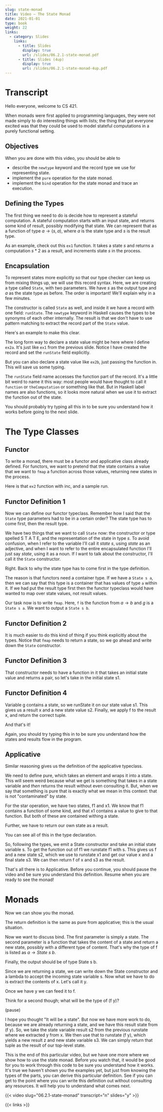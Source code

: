 ```yaml
---
slug: state-monad
title: Video — The State Monad
date: 2021-01-01
type: book
weight: 22
links:
  - category: Slides
    links:
      - title: Slides
        display: true
        url: /slides/06.2.1-state-monad.pdf
      - title: Slides (4up)
        display: true
        url: /slides/06.2.1-state-monad-4up.pdf
---
```



# Transcript

Hello everyone, welcome to CS 421.

When monads were first applied to programming languages,
they were not made simply to do interesting things with
lists; the thing that got everyone excited was that they
could be used to model stateful computations in a purely
functional setting.

## Objectives

When you are done with this video, you should be able to
  - describe the `newtype` keyword and the record type we use for representing state.
  - implement the `pure` operation for the state monad.
  - implement the `bind` operation for the state monad and trace an execution.

## Defining the Types

The first thing we need to do is decide how to represent a
stateful computation. A stateful computation starts with an
input state, and returns some kind of result, possibly
modifying that state. We can represent that as a function of
type $a \rightarrow (s,a)$, where $a$ is the state type and
$s$ is the result type.

As an example, check out this `ex1` function. It takes a
state $s$ and returns a computation $s*2$ as a result, and
increments state $s$ in the process.

## Encapsulation

To represent states more explicitly so that our type checker
can keep us from mixing things up, we will use this record
syntax. Here, we are creating a type called `State`, with
two parameters. We have $s$ as the output type and $a$ as
the state type as before. The order is important! We'll
explain why in a few minutes.

The constructor is called `State` as well, and inside it we
have a record with one field: `runState`. The `newtype`
keyword in Haskell causes the types to be synonyms of each
other internally. The result is that we don't have to use
pattern matching to extract the record part of the `State`
value.

Here's an example to make this clear.

The long form way to declare a state value might be here
where I define `ex2a`.  It's just like `ex1` from the
previous slide.  Notice I have created the record
and set the `runState` field explicitly.

But you can also declare a state value like `ex2b`, just
passing the function in.  This will save us some typing.

The `runState` field name accesses the function part of the
record. It's a little bit weird to name it this way: most
people would have thought to call it `function` or
`theComputation` or something like that.  But in Haskell
label names are also functions, so it looks more natural
when we use it to extract the function out of the state.

You should probably try typing all this in to be sure you
understand how it works before going to the next slide.

# The Type Classes
## Functor

To write a monad, there must be a functor and applicative
class already defined. For functors, we want to pretend that
the state contains a value that we want to `fmap` a function
across those values, returning new states in the process.

Here is that `ex2` function with inc, and a sample run.

## Functor Definition 1

Now we can define our functor typeclass.  Remember how I
said that the `State` type parameters had to be in a
certain order?  The state type has to come first, then
the result type.

We have two things that we want to call `State` now: the
constructor or type spelled S T A T E, and the
representation of the state in type $s$. To avoid confusion,
when I refer to the variable I'll call it *state s*, using
*state* as an adjective, and when I want to refer to the
entire encapsulated function I'll just say *state*, using
it as a noun.  If I want to talk about the constructor,
I'll call it the `State` constructor.

Right.  Back to why the state type has to come first
in the type definition.

The reason is that functors need a container type. If
we have a `State s a`, then we can say that this type
is a container that has values of type `a` within it.
If we had put the result type first then the functor
typeclass would have wanted to map over state values,
not result values.

Our task now is to write `fmap`.  Here, `f` is the function
from $a\rightarrow b$ and $g$ is a `State s a`.
We want to output a `State s b`.

## Functor Definition 2

It is much easier to do this kind of thing if you think
explicitly about the types.  Notice that
`fmap` needs to return a state, so we go ahead and write
down the `State` constructor.

## Functor Definition 3

That constructor needs to have a function in it that
takes an initial state value and returns a pair, so let's
take in the initial state s1.

## Functor Definition 4

Variable g contains a state, so we runState it on our
state value s1.  This gives us a result x and a new
state value s2.
Finally, we apply f to the result x, and return the
correct tuple.

And that's it!

Again, you should try typing this in to be sure you
understand how the states and results flow in the
program.

## Applicative

Similar reasoning gives us the definition of the applicative typeclass.

We need to define pure, which takes an element and wraps it into a state.
This will seem weird because what we get is something that takes in a
state variable and *then* returns the result without even consulting it.
But, when we say that something is pure that is exactly what we mean in
this context: that is not "contaminated" by state.

For the star operation, we have two states, f1 and x1.  We know that
f1 contains a function of some kind, and that x1 contains a value to
give to that function.  But both of these are contained withing a state.

Further, we have to return our own state as a result.

You can see all of this in the type declaration.

So, following the types, we emit a State constructor and take an initial
state variable s.  To get the function out of f1 we runstate f1 with s.
This gives us f and a new state s2, which we use to runstate x1 and get
our value x and a final state s3.  We can then return f of x and s3 as
the result.

That's all there is to Applicative.  Before you continue, you should
pause the video and be sure you understand this definition.  Resume
when you are ready to see the monad!

# Monads


Now we can show you the monad.

The return definition is the same as pure from applicative; this is the
usual situation.

Now we want to discuss bind.  The first parameter is simply a state.
The second parameter is a function that takes the content of a state
and return a new state, possibly with a different type of content.
That's why the type of f is listed as $a \rightarrow State\ s\ b$.

Finally, the output should be of type State s b.

Since we are returning a state, we can write down the State constructor
and a lambda to accept the incoming state variable s.  Now what we have
to do is extract the contents of x.  Let's call it y. 

Once we have y we can feed it to f.

Think for a second though; what will be the type of (f y)?

(pause)

I hope you thought "It will be a state".  But now we have more work to do,
because we are already returning a state, and we have this result state from
(f y).  So, we take the state variable result s2 from the previous runstate
where we extracted y from x.  We then use that to runstate (f y), which yields
a new result z and new state variable s3.  We can simply return that tuple as
the result of our top-level state.

This is the end of this particular video, but we have one more where we show
how to use the state monad.  Before you watch that, it would be good for you to
work through this code to be sure you understand how it works.  It's true we
haven't shown you the examples yet, but just from knowing the types of the parts,
you can derive this particular definition.  See if you can get to the point where
you can write this definition out without consulting any resources.  It will help
you to understand what comes next.

{{< video slug="06.2.1-state-monad" transcript="n" slides="y" >}}

{{< links >}}

